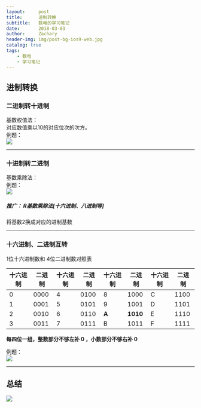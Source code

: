 ```yaml
---
layout:     post
title:      进制转换
subtitle:   数电的学习笔记
date:       2018-03-03
author:     Zachary
header-img: img/post-bg-ios9-web.jpg
catalog: true
tags:
    - 数电
    - 学习笔记
---
```



## 进制转换


### 二进制转十进制

基数权值法：  
对应数值乘以10的对应位次的次方。  
例题：  
![](https://ws3.sinaimg.cn/large/006tKfTcgy1fp4m6ynehaj31cs071wfl.jpg)
  
---

### 十进制转二进制

基数乘除法：  
例题：  
![](https://ws3.sinaimg.cn/large/006tKfTcgy1fp4mg6ju8zj31kw0ybtiu.jpg)

##### 推广： R基数乘除法[十六进制、八进制等]
将基数2换成对应的进制基数

---

### 十六进制、二进制互转

1位十六进制数和 4位二进制数对照表  

| 十六进制 | 二进制 | 十六进制 | 二进制 | 十六进制 | 二进制 | 十六进制 | 二进制 |
| ------ | -----| ----- | -------- | ----- | ------ | ----- | ------ |
| 0 | 0000 | 4 | 0100 | 8 | 1000 | C | 1100 |
| 1 | 0001 | 5 | 0101 | 9 | 1001 | D | 1101 |
| 2 | 0010 | 6 | 0110 | __A__ | __1010__ | E | 1110 |
| 3 | 0011 | 7 | 0111 | B | 1011 | F | 1111 |

__每四位一组，整数部分不够左补 0 ，小数部分不够右补 0__

例题：  
![](https://ws2.sinaimg.cn/large/006tNc79gy1fp4ncb8c64j31kw0ba785.jpg)

---

## 总结

![](https://ws3.sinaimg.cn/large/006tNc79gy1fp5c505kvfj31kw0y9dof.jpg)